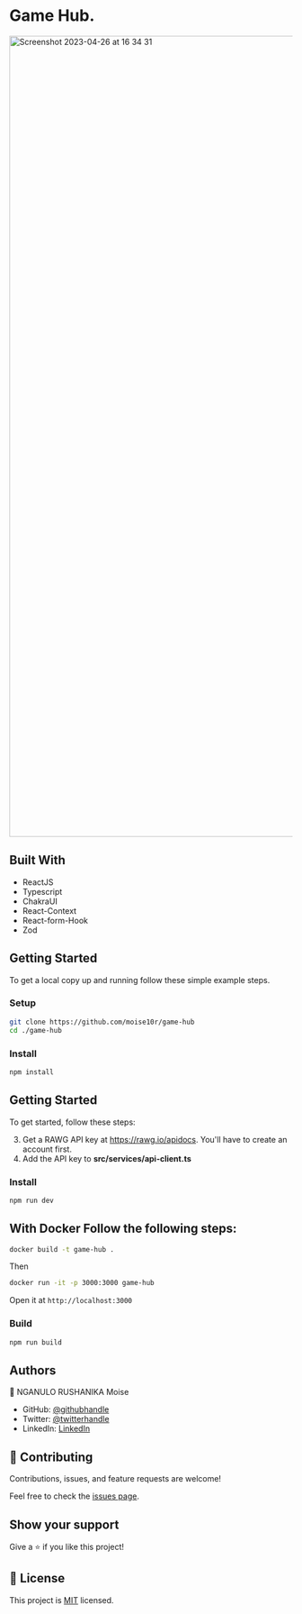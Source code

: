 # Game Hub.
<img width="1422" alt="Screenshot 2023-04-26 at 16 34 31" src="https://user-images.githubusercontent.com/57562869/234609951-544ab61d-a6e9-4591-9bbd-f8bb59de59ab.png">

## Built With

- ReactJS
- Typescript
- ChakraUI
- React-Context
- React-form-Hook
- Zod

## Getting Started

To get a local copy up and running follow these simple example steps.

### Setup

```bash
git clone https://github.com/moise10r/game-hub
cd ./game-hub
```

### Install

```bash
npm install
```


## Getting Started

To get started, follow these steps:

3. Get a RAWG API key at https://rawg.io/apidocs. You'll have to create an account first.
4. Add the API key to **src/services/api-client.ts**


### Install

```bash
npm run dev
```
## With Docker Follow the following steps: 

```bash
docker build -t game-hub .
```
Then

```bash
docker run -it -p 3000:3000 game-hub
```

Open it at ``http://localhost:3000``
### Build

```bash
npm run build
```


## Authors

👤 NGANULO RUSHANIKA Moise

- GitHub: [@githubhandle](https://github.com/moise10r)
- Twitter: [@twitterhandle](https://twitter.com/MRushanika)
- LinkedIn: [LinkedIn](https://www.linkedin.com/in/nganulo-rushanika-mo%C3%AFse-626139197/)
## 🤝 Contributing

Contributions, issues, and feature requests are welcome!

Feel free to check the [issues page](../../issues/).

## Show your support

Give a ⭐️ if you like this project!

## 📝 License

This project is [MIT](./MIT.md) licensed.
